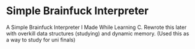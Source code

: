 # Simple Brainfuck Interpreter

A Simple Brainfuck Interpreter I Made While Learning C.
Rewrote this later with overkill data structures (studying) and dynamic memory. (Used this as a way to study for uni finals)
